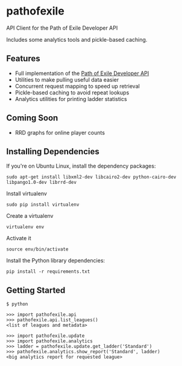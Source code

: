 pathofexile
===========

API Client for the Path of Exile Developer API

Includes some analytics tools and pickle-based caching.


Features
--------
* Full implementation of the [Path of Exile Developer API](http://www.pathofexile.com/developer/docs/api)
* Utilities to make pulling useful data easier
* Concurrent request mapping to speed up retrieval
* Pickle-based caching to avoid repeat lookups
* Analytics utilities for printing ladder statistics


Coming Soon
-----------
* RRD graphs for online player counts


Installing Dependencies
-----------------------

If you're on Ubuntu Linux, install the dependency packages:

    sudo apt-get install libxml2-dev libcairo2-dev python-cairo-dev libpango1.0-dev librrd-dev

Install virtualenv

    sudo pip install virtualenv

Create a virtualenv

    virtualenv env

Activate it

    source env/bin/activate

Install the Python library dependencies:

    pip install -r requirements.txt


Getting Started
---------------

    $ python

    >>> import pathofexile.api
    >>> pathofexile.api.list_leagues()
    <list of leagues and metadata>

    >>> import pathofexile.update
    >>> import pathofexile.analytics
    >>> ladder = pathofexile.update.get_ladder('Standard')
    >>> pathofexile.analytics.show_report('Standard', ladder)
    <big analytics report for requested league>
